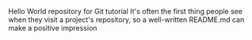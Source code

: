Hello World repository for Git tutorial
 It's often the first thing people see when they visit a project's repository, so a well-written README.md can make a positive impression 
